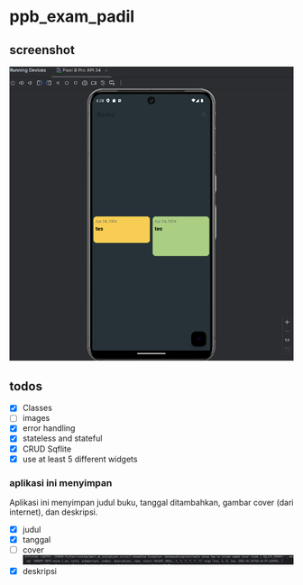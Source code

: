 # ppb_exam_padil

## screenshot
![img.png](img.png)

## todos
- [x] Classes
- [ ] images
- [x] error handling
- [x] stateless and stateful
- [x] CRUD Sqflite
- [x] use at least 5 different widgets

### aplikasi ini menyimpan
Aplikasi ini menyimpan judul buku, tanggal ditambahkan, gambar cover (dari internet), dan deskripsi.
- [x] judul
- [x] tanggal
- [ ] cover
![img_1.png](img_1.png)
- [x] deskripsi
